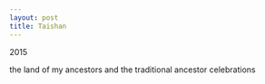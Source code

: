 ```yaml
---
layout: post
title: Taishan
---
```


2015

the land of my ancestors
and the traditional ancestor celebrations